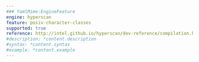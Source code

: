 ```yaml
---
### YamlMime:EngineFeature
engine: hyperscan
feature: posix-character-classes
supported: true
reference: http://intel.github.io/hyperscan/dev-reference/compilation.html#pattern-support
#description: *content.description
#syntax: *content.syntax
#example: *content.example
---
```

